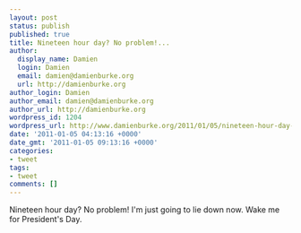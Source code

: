 ```yaml
---
layout: post
status: publish
published: true
title: Nineteen hour day? No problem!...
author:
  display_name: Damien
  login: Damien
  email: damien@damienburke.org
  url: http://damienburke.org
author_login: Damien
author_email: damien@damienburke.org
author_url: http://damienburke.org
wordpress_id: 1204
wordpress_url: http://www.damienburke.org/2011/01/05/nineteen-hour-day-no-problem/
date: '2011-01-05 04:13:16 +0000'
date_gmt: '2011-01-05 09:13:16 +0000'
categories:
- tweet
tags:
- tweet
comments: []
---
```

<p>Nineteen hour day? No problem! I'm just going to lie down now. Wake me for President's Day.</p>
